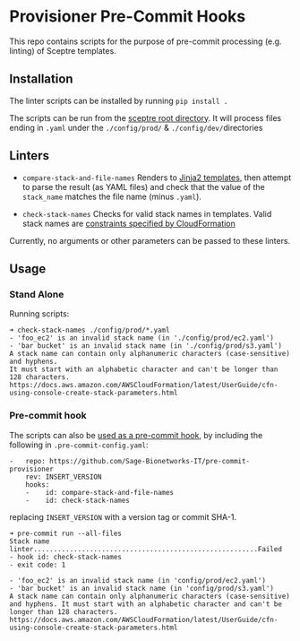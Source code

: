 # Provisioner Pre-Commit Hooks
This repo contains scripts for the purpose of pre-commit processing
(e.g. linting) of Sceptre templates.

## Installation 

The linter scripts can be installed by running `pip install .` 

The scripts can be run from the
[sceptre root directory](https://sceptre.cloudreach.com/2.3.0/docs/templates.html#templates).
It will process files ending in `.yaml` under the
`./config/prod/` & `./config/dev/`directories

## Linters

* `compare-stack-and-file-names`  Renders to
[Jinja2 templates](https://jinja.palletsprojects.com/en/2.11.x/), then
attempt to parse the result (as YAML files) and check that the value
of the `stack_name` matches the file name (minus `.yaml`).

* `check-stack-names` Checks for valid stack names in templates.  Valid
stack names are [constraints specified by
CloudFormation](https://docs.aws.amazon.com/AWSCloudFormation/latest/UserGuide/cfn-using-console-create-stack-parameters.html)

Currently, no arguments or other parameters can be passed to these linters.

## Usage

### Stand Alone
Running scripts:
```shell script
➜ check-stack-names ./config/prod/*.yaml
- 'foo_ec2' is an invalid stack name (in './config/prod/ec2.yaml')
- 'bar bucket' is an invalid stack name (in './config/prod/s3.yaml')
A stack name can contain only alphanumeric characters (case-sensitive) and hyphens.
It must start with an alphabetic character and can't be longer than 128 characters.
https://docs.aws.amazon.com/AWSCloudFormation/latest/UserGuide/cfn-using-console-create-stack-parameters.html
```

### Pre-commit hook
The scripts can also be [used as a pre-commit hook](https://pre-commit.com/#2-add-a-pre-commit-configuration),
by including the following in `.pre-commit-config.yaml`: 
```
-   repo: https://github.com/Sage-Bionetworks-IT/pre-commit-provisioner
    rev: INSERT_VERSION
    hooks:
    -    id: compare-stack-and-file-names
    -    id: check-stack-names
```
replacing `INSERT_VERSION` with a version tag or commit SHA-1.

```shell script
➜ pre-commit run --all-files
Stack name linter........................................................Failed
- hook id: check-stack-names
- exit code: 1

- 'foo_ec2' is an invalid stack name (in 'config/prod/ec2.yaml')
- 'bar bucket' is an invalid stack name (in 'config/prod/s3.yaml')
A stack name can contain only alphanumeric characters (case-sensitive) and hyphens. It must start with an alphabetic character and can't be longer than 128 characters.
https://docs.aws.amazon.com/AWSCloudFormation/latest/UserGuide/cfn-using-console-create-stack-parameters.html
```
